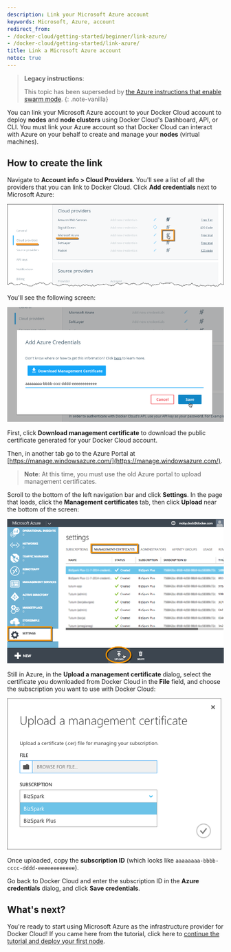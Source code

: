 ```yaml
---
description: Link your Microsoft Azure account
keywords: Microsoft, Azure, account
redirect_from:
- /docker-cloud/getting-started/beginner/link-azure/
- /docker-cloud/getting-started/link-azure/
title: Link a Microsoft Azure account
notoc: true
---
```


> **Legacy instructions**:
>
> This topic has been superseded by [the Azure instructions that enable swarm mode](/docker-cloud/cloud-swarm/link-azure-swarm.md).
{: .note-vanilla}

You can link your Microsoft Azure account to your Docker Cloud account to deploy
**nodes** and **node clusters** using Docker Cloud's Dashboard, API, or CLI. You
must link your Azure account so that Docker Cloud can interact with Azure on
your behalf to create and manage your **nodes** (virtual machines).

## How to create the link

Navigate to **Account info \> Cloud Providers**. You'll see a list of all the
providers that you can link to Docker Cloud. Click **Add credentials** next to
Microsoft Azure:

![](images/azure-link-account.png)

You'll see the following screen:

![](images/azure-link-modal.png)

First, click **Download management certificate** to download the public
certificate generated for your Docker Cloud account.

Then, in another tab go to the Azure Portal at
[https://manage.windowsazure.com/](https://manage.windowsazure.com/).

> **Note**: At this time, you must use the old Azure portal to upload management certificates.

Scroll to the bottom of the left navigation bar and click **Settings**. In the
page that loads, click the **Management certificates** tab, then click
**Upload** near the bottom of the screen:

![](images/azure-portal-subscriptions.png)

Still in Azure, in the **Upload a management certificate** dialog, select the
certificate you downloaded from Docker Cloud in the **File** field, and choose
the subscription you want to use with Docker Cloud:

![](images/azure-upload-certificate.png)

Once uploaded, copy the **subscription ID** (which looks like
`aaaaaaaa-bbbb-cccc-dddd-eeeeeeeeeeee`).

Go back to Docker Cloud and enter the subscription ID in the **Azure
credentials** dialog, and click **Save credentials**.

## What's next?

You're ready to start using Microsoft Azure as the infrastructure provider for
Docker Cloud! If you came here from the tutorial, click here to [continue the
tutorial and deploy your first node](../getting-started/your_first_node.md).
